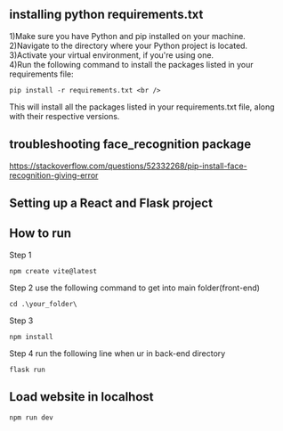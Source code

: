 ## installing python requirements.txt <br />
1)Make sure you have Python and pip installed on your machine.  <br />
2)Navigate to the directory where your Python project is located. <br />
3)Activate your virtual environment, if you're using one. <br />
4)Run the following command to install the packages listed in your requirements file: <br />
```
pip install -r requirements.txt <br />
```
This will install all the packages listed in your requirements.txt file, along with their respective versions. <br />

## troubleshooting face_recognition package
https://stackoverflow.com/questions/52332268/pip-install-face-recognition-giving-error <br />

## Setting up a React and Flask project

## How to run
Step 1
```
npm create vite@latest
```
Step 2 
use the following command to get into main folder(front-end)<br />
```
cd .\your_folder\
```
Step 3
```
npm install
```

Step 4
run the following line when ur in back-end directory<br />
```
flask run
```

## Load website in localhost
```
npm run dev
```

